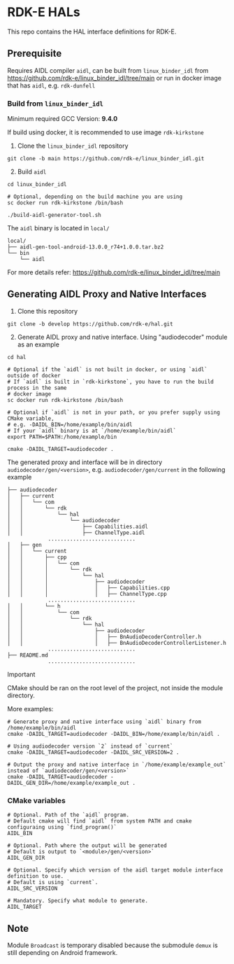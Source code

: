# RDK-E HALs
This repo contains the HAL interface definitions for RDK-E.

## Prerequisite

Requires AIDL compiler `aidl`, can be built from `linux_binder_idl` from
https://github.com/rdk-e/linux_binder_idl/tree/main or run in docker image
that has `aidl`, e.g. `rdk-dunfell`

### Build from `linux_binder_idl`
Minimum required GCC Version: **9.4.0**

If build using docker, it is recommended to use image `rdk-kirkstone`

1. Clone the `linux_binder_idl` repository
```
git clone -b main https://github.com/rdk-e/linux_binder_idl.git
```

2. Build `aidl`
```
cd linux_binder_idl

# Optional, depending on the build machine you are using
sc docker run rdk-kirkstone /bin/bash

./build-aidl-generator-tool.sh
```

The `aidl` binary is located in `local/`

```
local/
├── aidl-gen-tool-android-13.0.0_r74+1.0.0.tar.bz2
└── bin
    └── aidl
```

For more details refer: https://github.com/rdk-e/linux_binder_idl/tree/main

## Generating AIDL Proxy and Native Interfaces

1. Clone this repository
```
git clone -b develop https://github.com/rdk-e/hal.git
```

2. Generate AIDL proxy and native interface. Using "audiodecoder" module as an example

```
cd hal

# Optional if the `aidl` is not built in docker, or using `aidl` outside of docker
# If `aidl` is built in `rdk-kirkstone`, you have to run the build process in the same
# docker image
sc docker run rdk-kirkstone /bin/bash

# Optional if `aidl` is not in your path, or you prefer supply using CMake variable,
# e.g. -DAIDL_BIN=/home/example/bin/aidl
# If your `aidl` binary is at `/home/example/bin/aidl`
export PATH=$PATH:/home/example/bin

cmake -DAIDL_TARGET=audiodecoder .
```

The generated proxy and interface will be in directory `audiodecoder/gen/<version>`,
e.g. `audiodecoder/gen/current` in the following example

```
├── audiodecoder
│   ├── current
│   │   └── com
│   │       └── rdk
│   │           └── hal
│   │               └── audiodecoder
│   │                   ├── Capabilities.aidl
│   │                   ├── ChannelType.aidl
             ............................
│   ├── gen
│   │   └── current
│   │       ├── cpp
│   │       │   └── com
│   │       │       └── rdk
│   │       │           └── hal
│   │       │               ├── audiodecoder
│   │       │               │   ├── Capabilities.cpp
│   │       │               │   ├── ChannelType.cpp
             ............................
│   │       └── h
│   │           └── com
│   │               └── rdk
│   │                   └── hal
│   │                       ├── audiodecoder
│   │                       │   ├── BnAudioDecoderController.h
│   │                       │   ├── BnAudioDecoderControllerListener.h
             ............................
├── README.md
             ............................
```

> [!IMPORTANT]
> CMake should be ran on the root level of the project, not inside the module directory.

More examples:
```
# Generate proxy and native interface using `aidl` binary from /home/example/bin/aidl
cmake -DAIDL_TARGET=audiodecoder -DAIDL_BIN=/home/example/bin/aidl .

# Using audiodecoder version `2` instead of `current`
cmake -DAIDL_TARGET=audiodecoder -DAIDL_SRC_VERSION=2 .

# Output the proxy and native interface in `/home/example/example_out` instead of `audiodecoder/gen/<version>`
cmake -DAIDL_TARGET=audiodecoder -DAIDL_GEN_DIR=/home/example/example_out .
```

### CMake variables
````
# Optional. Path of the `aidl` program.
# Default cmake will find `aidl` from system PATH and cmake configuraing using `find_program()`
AIDL_BIN

# Optional. Path where the output will be generated
# Default is output to `<module>/gen/<version>`
AIDL_GEN_DIR

# Optional. Specify which version of the aidl target module interface definition to use.
# Default is using `current`.
AIDL_SRC_VERSION

# Mandatory. Specify what module to generate.
AIDL_TARGET
````

## Note
Module `Broadcast` is temporary disabled because the submodule `demux` is still depending on Android framework.
